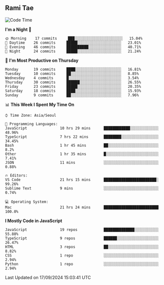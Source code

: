 ## Rami Tae

<!--START_SECTION:waka-->
![Code Time](http://img.shields.io/badge/Code%20Time-1%2C659%20hrs%2033%20mins-blue)

**I'm a Night 🦉** 

```text
🌞 Morning    17 commits     ███░░░░░░░░░░░░░░░░░░░░░░   15.04% 
🌆 Daytime    26 commits     █████░░░░░░░░░░░░░░░░░░░░   23.01% 
🌃 Evening    46 commits     ██████████░░░░░░░░░░░░░░░   40.71% 
🌙 Night      24 commits     █████░░░░░░░░░░░░░░░░░░░░   21.24%

```
📅 **I'm Most Productive on Thursday** 

```text
Monday       19 commits     ████░░░░░░░░░░░░░░░░░░░░░   16.81% 
Tuesday      10 commits     ██░░░░░░░░░░░░░░░░░░░░░░░   8.85% 
Wednesday    4 commits      █░░░░░░░░░░░░░░░░░░░░░░░░   3.54% 
Thursday     30 commits     ██████░░░░░░░░░░░░░░░░░░░   26.55% 
Friday       23 commits     █████░░░░░░░░░░░░░░░░░░░░   20.35% 
Saturday     18 commits     ████░░░░░░░░░░░░░░░░░░░░░   15.93% 
Sunday       9 commits      ██░░░░░░░░░░░░░░░░░░░░░░░   7.96%

```


📊 **This Week I Spent My Time On** 

```text
⌚︎ Time Zone: Asia/Seoul

💬 Programming Languages: 
JavaScript               10 hrs 29 mins      ████████████░░░░░░░░░░░░░   48.96% 
TypeScript               7 hrs 22 mins       ████████░░░░░░░░░░░░░░░░░   34.45% 
Bash                     1 hr 45 mins        ██░░░░░░░░░░░░░░░░░░░░░░░   8.2% 
Other                    1 hr 35 mins        █░░░░░░░░░░░░░░░░░░░░░░░░   7.41% 
JSON                     11 mins             ░░░░░░░░░░░░░░░░░░░░░░░░░   0.88%

🔥 Editors: 
VS Code                  21 hrs 15 mins      ████████████████████████░   99.26% 
Sublime Text             9 mins              ░░░░░░░░░░░░░░░░░░░░░░░░░   0.74%

💻 Operating System: 
Mac                      21 hrs 24 mins      █████████████████████████   100.0%

```

**I Mostly Code in JavaScript** 

```text
JavaScript               19 repos            ██████████████░░░░░░░░░░░   55.88% 
TypeScript               9 repos             ██████░░░░░░░░░░░░░░░░░░░   26.47% 
HTML                     3 repos             ██░░░░░░░░░░░░░░░░░░░░░░░   8.82% 
CSS                      1 repo              ░░░░░░░░░░░░░░░░░░░░░░░░░   2.94% 
Python                   1 repo              ░░░░░░░░░░░░░░░░░░░░░░░░░   2.94%

```



 Last Updated on 17/09/2024 15:03:41 UTC
<!--END_SECTION:waka-->
